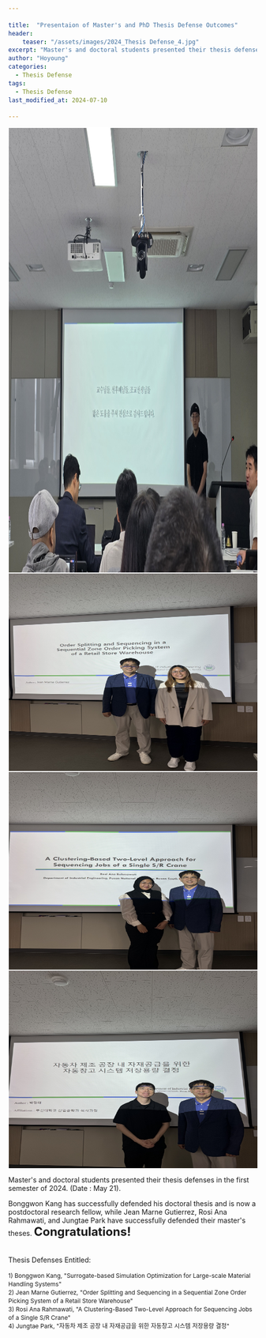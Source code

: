 ```yaml
---

title:  "Presentaion of Master's and PhD Thesis Defense Outcomes"
header:
    teaser: "/assets/images/2024_Thesis Defense_4.jpg"
excerpt: "Master's and doctoral students presented their thesis defenses in the first semester of 2024."
author: "Hoyoung"
categories:
  - Thesis Defense
tags:
  - Thesis Defense
last_modified_at: 2024-07-10

---
```

<img align="center" width="900" height="900" style="border: 1px solid white" src="/assets/images/2024_Thesis Defense_4.jpg">
<img align="center" width="900" height="400" style="border: 1px solid white" src="/assets/images/2024_Thesis Defense_1.jpg">
<img align="center" width="900" height="400" style="border: 1px solid white" src="/assets/images/2024_Thesis Defense_2.jpg">  
<img align="center" width="900" height="400" style="border: 1px solid white" src="/assets/images/2024_Thesis Defense_3.jpg">  

Master's and doctoral students presented their thesis defenses in the first semester of 2024. (Date : May 21).

Bonggwon Kang has successfully defended his doctoral thesis and is now a postdoctoral research fellow, while Jean Marne Gutierrez, Rosi Ana Rahmawati, and Jungtae Park have successfully defended their master's theses. <span style="font-size: 24px; font-weight: bold;">Congratulations!</span>
<br>
<br>
<br>
<span style="font-size: 14px;">
Thesis Defenses Entitled:
</span>

<span style="font-size: 12px;">
1) Bonggwon Kang, "Surrogate-based Simulation Optimization for Large-scale Material Handling Systems"<br>
2) Jean Marne Gutierrez, "Order Splitting and Sequencing in a Sequential Zone Order Picking System of a Retail Store Warehouse"<br>
3) Rosi Ana Rahmawati, "A Clustering-Based Two-Level Approach for Sequencing Jobs of a Single S/R Crane"<br>
4) Jungtae Park, "자동차 제조 공장 내 자재공급을 위한 자동창고 시스템 저장용량 결정"
</span>